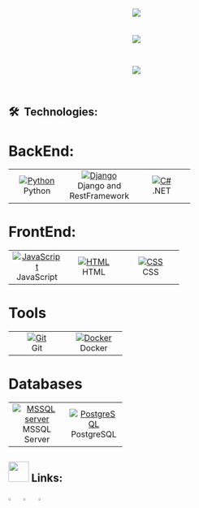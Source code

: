 <h1 align="center">
  <a href="https://git.io/typing-svg">
    <img src="https://readme-typing-svg.herokuapp.com/?lines=print(%22Hello%2C%20World!%22);Console.Writeline(%22Hello%2C%20World!%22);console.log(%22Hello%2C%20World!%22)&font=Fira%20Code&center=true&width=1000&height=50&size=25">
  </a>
</h1>
<p align="center">
  <br>
  <img src="https://readme-typing-svg.herokuapp.com/?lines=I'm+Emilzon!;BackEnd+Developer!&font=Fira%20Code&center=true&width=380&height=50&size=30">
</p> 

<br>

<p align="center">
  <a href="#">
    <img src="https://user-images.githubusercontent.com/48784001/130169241-21e51597-9693-47ff-a304-de1812851cd7.gif">
  </a>
</p>

<br>
  
## 🛠  Technologies:

# BackEnd:
<table>
  <tr>
    <td align="center" width="96">
      <a href="#">
        <img src="https://img.icons8.com/color/48/000000/python--v1.png" alt="Python"/>
      </a>
      <br>Python
    </td>
    <td align="center" width="96">
      <a href="#macropower-tech" >
        <img src="https://img.icons8.com/color/50/000000/django.png" alt="Django"/> 
      </a>
      <br>Django and RestFramework 
    </td>
    <td align="center" width="96">
      <a href="#">
        <img src="https://img.icons8.com/color/48/000000/c-sharp-logo.png" alt="C#"/>  
      </a>
      <br>.NET
    </td>
  </tr>
</table>

# FrontEnd:
<table>
  <tr>
    <td align="center" width="96">
      <a href="#">
        <img src="https://img.icons8.com/color/50/000000/javascript--v1.png" alt="JavaScript"/>
      </a>
      <br>JavaScript
    </td>
    <td align="center" width="96">
      <a href="#" >
       <img src="https://img.icons8.com/color/50/000000/html-5--v1.png" alt="HTML"/>
      </a>
      <br>HTML
    </td>
    <td align="center" width="96">
      <a href="#" >
       <img src="https://img.icons8.com/color/50/000000/css3.png" alt="CSS"/>
      </a>
      <br>CSS
    </td>
  </tr>
</table>

# Tools

<table>
  <tr>
     <td align="center" width="96">
      <a href="#" >
       <img src="https://img.icons8.com/color/50/000000/git.png" alt="Git"/>
      </a>
      <br>Git
    </td>
    <td align="center" width="96">
      <a href="#" >
       <img src="https://img.icons8.com/color/50/000000/docker" alt="Docker"/>
      </a>
      <br>Docker
    </td>
  </tr>
</table>

# Databases

<table>
  <tr>
     <td align="center" width="96">
      <a href="#" >
       <img src="https://img.icons8.com/color/48/000000/microsoft-sql-server.png" alt="MSSQL server"/>
      </a>
      <br>MSSQL Server
    </td>
    <td align="center" width="96">
      <a href="#" >
       <img src="https://img.icons8.com/color/48/000000/postgresql.png" alt="PostgreSQL"/>
      </a>
      <br>PostgreSQL
    </td>
  </tr>
</table>

<!-- ## 📊 Stats:

<!-- <p>
  <a href="https://github.com/anuraghazra/github-readme-stats">
    <img src="https://github-readme-stats.vercel.app/api?username=EmilzonJ&show_icons=true&bg_color=0d1117&text_color=FFF&border_color=444" height="165">
  </a>
  <a href="https://github.com/anuraghazra/github-readme-stats">
    <img src="https://github-readme-stats.vercel.app/api/top-langs/?username=EmilzonJ&layout=compact&bg_color=0d1117&text_color=FFF&border_color=444"  height="165">
  </a>
  <br>
<!--   <a href="https://github.com/anuraghazra/github-readme-stats">
    <img src="https://github-readme-stats.vercel.app/api/wakatime?username=EmilzonJ&bg_color=0d1117&text_color=FFF&border_color=444">
  </a> -->
</p>

<!-- ## 🔥 Contributions:
<p>
  <a href="https://git.io/streak-stats">
    <img src="http://github-readme-streak-stats.herokuapp.com?user=EmilzonJ&theme=react&background=0d1117&border=666">
  </a>
  <br>
  <a href="https://github.com/Ashutosh00710/github-readme-activity-graph">
    <img src="https://activity-graph.herokuapp.com/graph?username=EmilzonJ&theme=react-dark&hide_border=true">
  </a>
</p> -->



## <img height="40" src="https://raw.githubusercontent.com/innng/innng/master/assets/kyubey.gif"/> Links: 
<!-- 
[<img src="https://img.icons8.com/color/48/000000/twitter.png" width="3.5%"/>](https://twitter.com/user)  &nbsp; [<img 
src="https://img.icons8.com/fluent/48/000000/facebook-new.png" width="3.5%"/>](https://www.facebook.com/sciencepal/)  &nbsp;  -->

[<img src="https://img.icons8.com/color/48/000000/linkedin.png" width="3.5%"/>](https://www.linkedin.com/in/emilzon-jeronimo-8651ab209 "LinkedIn")  &nbsp; [<img src="https://img.icons8.com/fluent/48/000000/instagram-new.png" width="3.5%"/>](https://instagram.com/emilzon__ "Instagram")  &nbsp; [<img src="https://img.icons8.com/fluent/48/000000/gmail.png" width="3.5%"/>](mailto:emilzonujero@gmail.com "Email") &nbsp; 
  
  






